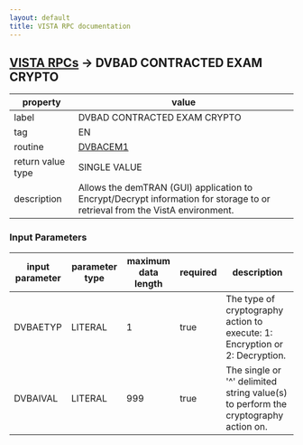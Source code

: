 ```yaml
---
layout: default
title: VISTA RPC documentation
---
```




## [VISTA RPCs](TableOfContent.md) &#8594; DVBAD CONTRACTED EXAM CRYPTO 

 property | value 
--- | --- 
 label | DVBAD CONTRACTED EXAM CRYPTO
 tag | EN
 routine | [DVBACEM1](http://code.osehra.org/dox/Routine_DVBACEM1_source.html)
 return value type | SINGLE VALUE
 description | Allows the demTRAN (GUI) application to Encrypt/Decrypt information for storage to or retrieval from the VistA environment.

### Input Parameters

| input parameter | parameter type | maximum data length | required | description | 
| --- | --- | --- | --- | --- | 
| DVBAETYP | LITERAL | 1 | true | The type of cryptography action to execute: 1: Encryption or 2: Decryption. | 
| DVBAIVAL | LITERAL | 999 | true | The single or '^' delimited string value(s) to perform the cryptography action on. | 